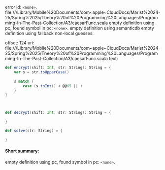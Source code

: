 error id: `<none>`.
file://<HOME>/Library/Mobile%20Documents/com~apple~CloudDocs/Marist%2024-25/Spring%2025/Theory%20of%20Programming%20Languages/Programming-In-The-Past-Collection/A3/caesarFunc.scala
empty definition using pc, found symbol in pc: `<none>`.
empty definition using semanticdb
empty definition using fallback
non-local guesses:

offset: 124
uri: file://<HOME>/Library/Mobile%20Documents/com~apple~CloudDocs/Marist%2024-25/Spring%2025/Theory%20of%20Programming%20Languages/Programming-In-The-Past-Collection/A3/caesarFunc.scala
text:
```scala
def encrypt(shift: Int, str: String): String = {
    var s = str.toUpperCase()
    
    s match {
        case (s.toInt() < @@65 || )
    }
}



def decrypt(shift: Int, str: String): String = {
    
}

def solve(str: String) = {
    
}
```


#### Short summary: 

empty definition using pc, found symbol in pc: `<none>`.